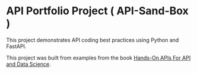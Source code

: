 # API Portfolio Project ( API-Sand-Box )
This project demonstrates API coding best practices using Python and FastAPI.

This project was built from examples from the book 
 [Hands-On APIs For API and Data Science](https://handsonapibook.com/).